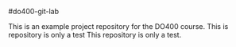 #do400-git-lab

This is an example project repository for the DO400 course.
This is repository is only a test
This repository is only a test.
